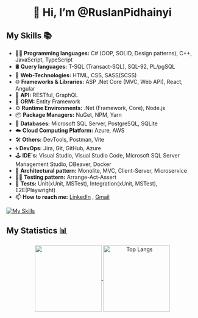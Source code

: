 <h1 align="center">👋 Hi, I’m @RuslanPidhainyi</h1>

## My Skills 📚 

- 👨‍💻 **Programming languages:** C# (OOP, SOLID, Design patterns), C++, JavaScript, TypeScript
- 🛢️ **Query languages:** T-SQL (Transact-SQL), SQL-92, PL/pgSQL
- 🎨 **Web-Technologies:** HTML, CSS, SASS(SCSS)     
- 🌐 **Frameworks & Libraries:** ASP .Net Core (MVC, Web API), React, Angular
- 🤵 **API:** RESTful, GraphQL
- 🤖 **ORM:** Entity Framework
- ⚙  **Runtime Environments:** .Net (Framework, Core),  Node.js
- 📦 **Package Managers:** NuGet, NPM, Yarn
- 💾 **Databases:** Microsoft SQL Server, PostgreSQL, SQLite
- ☁️ **Cloud Computing Platform:** Azure, AWS
- 🛠️ **Others:**  DevTools, Postman, Vite
- 🌀 **DevOps:** Jira, Git, GitHub, Azure
- 🕹️ **IDE`s:** Visual Studio, Visual Studio Code, Microsoft SQL Server Management Studio, DBeaver, Docker
- 👷 **Architectural pattern:** Monolite, MVC, Client-Server, Microservice
- 👷‍♂️ **Testing pattern:** Arrange-Act-Assert
- 🧪 **Tests:** Unit(xUnit, MSTest), Integration(xUnit, MSTest), E2E(Playwright)
- 📫 **How to reach me:** <a href="https://www.linkedin.com/in/ruslan-pidhainyi-10539126b/" target="_blank">LinkedIn</a>
, <a href="mailto:ruslanpidhainyi02@gmail.com" target="_blank">Gmail</a>


[![My Skills](https://skillicons.dev/icons?i=js,ts,cs,dotnet,angular,html,css,sass,sqlite,mongodb,git,github,postman,vite,npm,yarn,visualstudio,vscode,figma,ps)](https://skillicons.dev)


## My Statistics 📊

<p align="center">
  <a href="https://github.com/anuraghazra/github-readme-stats">
    <img height=175 align="center" src="https://github-readme-stats.vercel.app/api?username=RuslanPidhainyi&theme=neon&show_icons=true">
  </a>
  <a href="https://github.com/anuraghazra/github-readme-stats">
    <img height=175 align="center" src="https://github-readme-stats.vercel.app/api/top-langs/?username=RuslanPidhainyi&layout=compact&theme=neon" alt="Top Langs">
  </a>
</p>



  <!---
RuslanPidhainyi/RuslanPidhainyi is a ✨ special ✨ repository because its `README.md` (this file) appears on your GitHub profile.
You can click the Preview link to take a look at your changes.
--->
